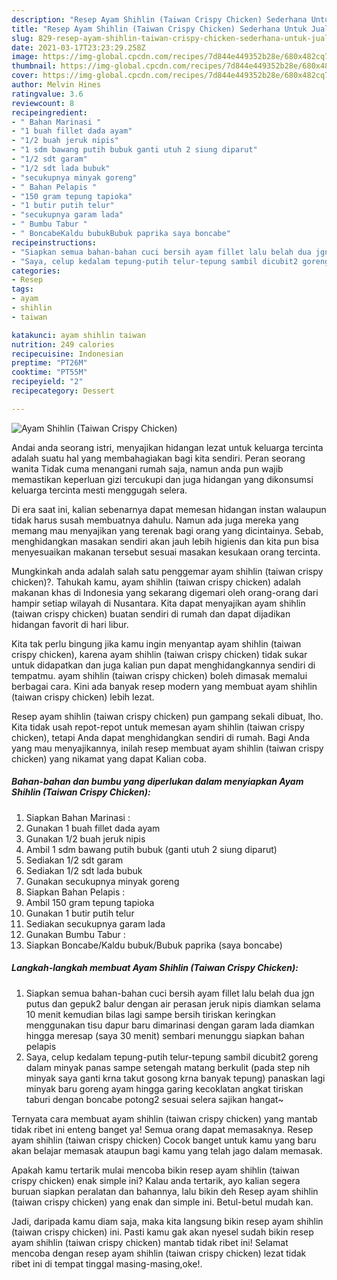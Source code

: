 ```yaml
---
description: "Resep Ayam Shihlin (Taiwan Crispy Chicken) Sederhana Untuk Jualan"
title: "Resep Ayam Shihlin (Taiwan Crispy Chicken) Sederhana Untuk Jualan"
slug: 829-resep-ayam-shihlin-taiwan-crispy-chicken-sederhana-untuk-jualan
date: 2021-03-17T23:23:29.258Z
image: https://img-global.cpcdn.com/recipes/7d844e449352b28e/680x482cq70/ayam-shihlin-taiwan-crispy-chicken-foto-resep-utama.jpg
thumbnail: https://img-global.cpcdn.com/recipes/7d844e449352b28e/680x482cq70/ayam-shihlin-taiwan-crispy-chicken-foto-resep-utama.jpg
cover: https://img-global.cpcdn.com/recipes/7d844e449352b28e/680x482cq70/ayam-shihlin-taiwan-crispy-chicken-foto-resep-utama.jpg
author: Melvin Hines
ratingvalue: 3.6
reviewcount: 8
recipeingredient:
- " Bahan Marinasi "
- "1 buah fillet dada ayam"
- "1/2 buah jeruk nipis"
- "1 sdm bawang putih bubuk ganti utuh 2 siung diparut"
- "1/2 sdt garam"
- "1/2 sdt lada bubuk"
- "secukupnya minyak goreng"
- " Bahan Pelapis "
- "150 gram tepung tapioka"
- "1 butir putih telur"
- "secukupnya garam lada"
- " Bumbu Tabur "
- " BoncabeKaldu bubukBubuk paprika saya boncabe"
recipeinstructions:
- "Siapkan semua bahan-bahan cuci bersih ayam fillet lalu belah dua jgn putus dan gepuk2 balur dengan air perasan jeruk nipis diamkan selama 10 menit kemudian bilas lagi sampe bersih tiriskan keringkan menggunakan tisu dapur baru dimarinasi dengan garam lada diamkan hingga meresap (saya 30 menit) sembari menunggu siapkan bahan pelapis"
- "Saya, celup kedalam tepung-putih telur-tepung sambil dicubit2 goreng dalam minyak panas sampe setengah matang berkulit (pada step nih minyak saya ganti krna takut gosong krna banyak tepung) panaskan lagi minyak baru goreng ayam hingga garing kecoklatan angkat tiriskan taburi dengan boncabe potong2 sesuai selera sajikan hangat~"
categories:
- Resep
tags:
- ayam
- shihlin
- taiwan

katakunci: ayam shihlin taiwan 
nutrition: 249 calories
recipecuisine: Indonesian
preptime: "PT26M"
cooktime: "PT55M"
recipeyield: "2"
recipecategory: Dessert

---
```



![Ayam Shihlin (Taiwan Crispy Chicken)](https://img-global.cpcdn.com/recipes/7d844e449352b28e/680x482cq70/ayam-shihlin-taiwan-crispy-chicken-foto-resep-utama.jpg)

Andai anda seorang istri, menyajikan hidangan lezat untuk keluarga tercinta adalah suatu hal yang membahagiakan bagi kita sendiri. Peran seorang  wanita Tidak cuma menangani rumah saja, namun anda pun wajib memastikan keperluan gizi tercukupi dan juga hidangan yang dikonsumsi keluarga tercinta mesti menggugah selera.

Di era  saat ini, kalian sebenarnya dapat memesan hidangan instan walaupun tidak harus susah membuatnya dahulu. Namun ada juga mereka yang memang mau menyajikan yang terenak bagi orang yang dicintainya. Sebab, menghidangkan masakan sendiri akan jauh lebih higienis dan kita pun bisa menyesuaikan makanan tersebut sesuai masakan kesukaan orang tercinta. 



Mungkinkah anda adalah salah satu penggemar ayam shihlin (taiwan crispy chicken)?. Tahukah kamu, ayam shihlin (taiwan crispy chicken) adalah makanan khas di Indonesia yang sekarang digemari oleh orang-orang dari hampir setiap wilayah di Nusantara. Kita dapat menyajikan ayam shihlin (taiwan crispy chicken) buatan sendiri di rumah dan dapat dijadikan hidangan favorit di hari libur.

Kita tak perlu bingung jika kamu ingin menyantap ayam shihlin (taiwan crispy chicken), karena ayam shihlin (taiwan crispy chicken) tidak sukar untuk didapatkan dan juga kalian pun dapat menghidangkannya sendiri di tempatmu. ayam shihlin (taiwan crispy chicken) boleh dimasak memalui berbagai cara. Kini ada banyak resep modern yang membuat ayam shihlin (taiwan crispy chicken) lebih lezat.

Resep ayam shihlin (taiwan crispy chicken) pun gampang sekali dibuat, lho. Kita tidak usah repot-repot untuk memesan ayam shihlin (taiwan crispy chicken), tetapi Anda dapat menghidangkan sendiri di rumah. Bagi Anda yang mau menyajikannya, inilah resep membuat ayam shihlin (taiwan crispy chicken) yang nikamat yang dapat Kalian coba.

<!--inarticleads1-->

##### Bahan-bahan dan bumbu yang diperlukan dalam menyiapkan Ayam Shihlin (Taiwan Crispy Chicken):

1. Siapkan  Bahan Marinasi :
1. Gunakan 1 buah fillet dada ayam
1. Gunakan 1/2 buah jeruk nipis
1. Ambil 1 sdm bawang putih bubuk (ganti utuh 2 siung diparut)
1. Sediakan 1/2 sdt garam
1. Sediakan 1/2 sdt lada bubuk
1. Gunakan secukupnya minyak goreng
1. Siapkan  Bahan Pelapis :
1. Ambil 150 gram tepung tapioka
1. Gunakan 1 butir putih telur
1. Sediakan secukupnya garam lada
1. Gunakan  Bumbu Tabur :
1. Siapkan  Boncabe/Kaldu bubuk/Bubuk paprika (saya boncabe)




<!--inarticleads2-->

##### Langkah-langkah membuat Ayam Shihlin (Taiwan Crispy Chicken):

1. Siapkan semua bahan-bahan cuci bersih ayam fillet lalu belah dua jgn putus dan gepuk2 balur dengan air perasan jeruk nipis diamkan selama 10 menit kemudian bilas lagi sampe bersih tiriskan keringkan menggunakan tisu dapur baru dimarinasi dengan garam lada diamkan hingga meresap (saya 30 menit) sembari menunggu siapkan bahan pelapis
1. Saya, celup kedalam tepung-putih telur-tepung sambil dicubit2 goreng dalam minyak panas sampe setengah matang berkulit (pada step nih minyak saya ganti krna takut gosong krna banyak tepung) panaskan lagi minyak baru goreng ayam hingga garing kecoklatan angkat tiriskan taburi dengan boncabe potong2 sesuai selera sajikan hangat~




Ternyata cara membuat ayam shihlin (taiwan crispy chicken) yang mantab tidak ribet ini enteng banget ya! Semua orang dapat memasaknya. Resep ayam shihlin (taiwan crispy chicken) Cocok banget untuk kamu yang baru akan belajar memasak ataupun bagi kamu yang telah jago dalam memasak.

Apakah kamu tertarik mulai mencoba bikin resep ayam shihlin (taiwan crispy chicken) enak simple ini? Kalau anda tertarik, ayo kalian segera buruan siapkan peralatan dan bahannya, lalu bikin deh Resep ayam shihlin (taiwan crispy chicken) yang enak dan simple ini. Betul-betul mudah kan. 

Jadi, daripada kamu diam saja, maka kita langsung bikin resep ayam shihlin (taiwan crispy chicken) ini. Pasti kamu gak akan nyesel sudah bikin resep ayam shihlin (taiwan crispy chicken) mantab tidak ribet ini! Selamat mencoba dengan resep ayam shihlin (taiwan crispy chicken) lezat tidak ribet ini di tempat tinggal masing-masing,oke!.

